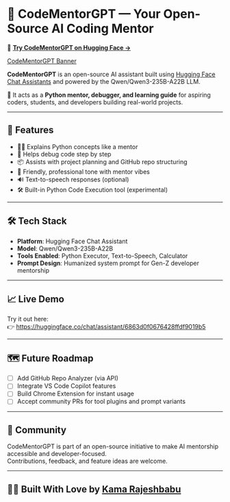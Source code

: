 # 🤖 CodeMentorGPT — Your Open-Source AI Coding Mentor

🚀 [**Try CodeMentorGPT on Hugging Face →**](https://hf.co/chat/assistant/6863d0f0676428ffdf9019b5)

[CodeMentorGPT Banner](./Tech%20Innovation%20in%20Simple%20Shapes.png)


**CodeMentorGPT** is an open-source AI assistant built using [Hugging Face Chat Assistants](https://huggingface.co/chat/assistant/6863d0f0676428ffdf9019b5) and powered by the Qwen/Qwen3-235B-A22B LLM.

🧠 It acts as a **Python mentor, debugger, and learning guide** for aspiring coders, students, and developers building real-world projects.

---

## 🚀 Features

- 🧑‍🏫 Explains Python concepts like a mentor
- 🐞 Helps debug code step by step
- 📦 Assists with project planning and GitHub repo structuring
- 💬 Friendly, professional tone with mentor vibes
- 🔊 Text-to-speech responses (optional)
- 🛠️ Built-in Python Code Execution tool (experimental)

---

## 🛠️ Tech Stack

- **Platform**: Hugging Face Chat Assistant
- **Model**: Qwen/Qwen3-235B-A22B
- **Tools Enabled**: Python Executor, Text-to-Speech, Calculator
- **Prompt Design**: Humanized system prompt for Gen-Z developer mentorship

---

## 📈 Live Demo

Try it out here:  
👉 https://huggingface.co/chat/assistant/6863d0f0676428ffdf9019b5

---

## 🗺️ Future Roadmap

- [ ] Add GitHub Repo Analyzer (via API)
- [ ] Integrate VS Code Copilot features
- [ ] Build Chrome Extension for instant usage
- [ ] Accept community PRs for tool plugins and prompt variants

---

## 📣 Community

CodeMentorGPT is part of an open-source initiative to make AI mentorship accessible and developer-focused.  
Contributions, feedback, and feature ideas are welcome.

---

## 🧑‍💻 Built With Love by [Kama Rajeshbabu](https://www.linkedin.com/in/kamarajeshbabu)

